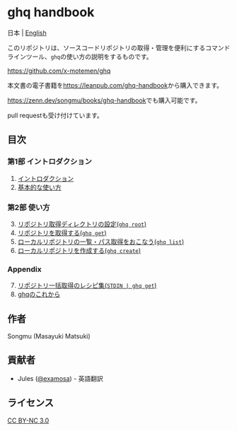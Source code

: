 ghq handbook
============

日本 | [English](README.en.md)

このリポジトリは、ソースコードリポジトリの取得・管理を便利にするコマンドラインツール、`ghq`の使い方の説明をするものです。

<https://github.com/x-motemen/ghq>

本文書の電子書籍を<https://leanpub.com/ghq-handbook>から購入できます。

<https://zenn.dev/songmu/books/ghq-handbook>でも購入可能です。

pull requestも受け付けています。

## 目次

### 第1部 イントロダクション

1. [イントロダクション](ja/01-introduction.md)
2. [基本的な使い方](ja/02-basic-usage.md)

### 第2部 使い方

3. [リポジトリ取得ディレクトリの設定(`ghq root`)](ja/03-command-root.md)
4. [リポジトリを取得する(`ghq get`)](ja/04-command-get.md)
5. [ローカルリポジトリの一覧・パス取得をおこなう(`ghq list`)](ja/05-command-list.md)
6. [ローカルリポジトリを作成する(`ghq create`)](ja/06-command-create.md)

### Appendix

7. [リポジトリ一括取得のレシピ集(`STDIN | ghq get`)](ja/07-bulk-ghq-get.md)
8. [ghqのこれから](ja/08-ghq-roadmap.md)

## 作者

Songmu (Masayuki Matsuki)

## 貢献者

- Jules ([@examosa](https://github.com/examosa)) - 英語翻訳

## ライセンス

[CC BY-NC 3.0](LICENSE)
